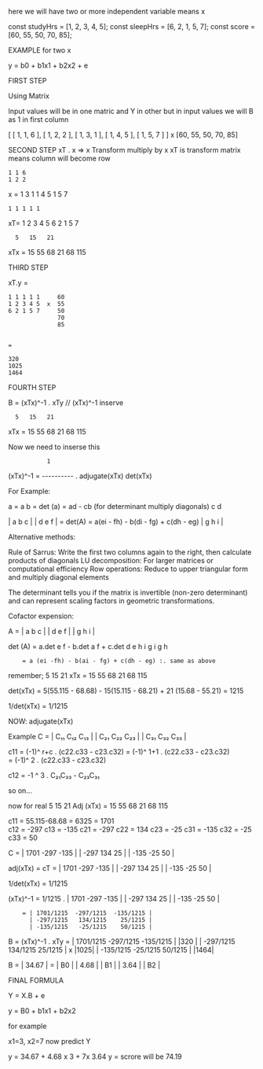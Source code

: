 here we will have two or more independent variable means x

const studyHrs = [1, 2, 3, 4, 5];
const sleepHrs = [6, 2, 1, 5, 7];
const score = [60, 55, 50, 70, 85];


EXAMPLE for two x

y = b0 + b1x1 + b2x2 + e

FIRST STEP

Using Matrix 

Input values will be in one matric and Y in other
but in input values we will B as 1 in first column

[ [ 1, 1, 6 ], [ 1, 2, 2 ], [ 1, 3, 1 ], [ 1, 4, 5 ], [ 1, 5, 7 ] ] x [60, 55, 50, 70, 85]

SECOND STEP
xT . x => x Transform multiply by x
xT is transform matrix means column will become row


    1 1 6
    1 2 2
x = 1 3 1
    1 4 5
    1 5 7

    1 1 1 1 1
xT= 1 2 3 4 5 
    6 2 1 5 7

      5   15   21
xTx = 15  55   68
      21  68   115


THIRD STEP

xT.y = 
   
    1 1 1 1 1     60
    1 2 3 4 5  x  55
    6 2 1 5 7     50
                  70
                  85

   
    =
 
    320
    1025
    1464


FOURTH STEP


B = (xTx)^-1 . xTy
// (xTx)^-1 inserve 

      5   15   21
xTx = 15  55   68
      21  68   115

Now we need to inserse this
   

               1
(xTx)^-1 = ---------- . adjugate(xTx)
            det(xTx) 



For Example: 

a =  a b   = det (a) = ad - cb   (for determinant multiply diagonals) 
     c d     

| a  b  c |
| d  e  f |  =  det(A) = a(ei - fh) - b(di - fg) + c(dh - eg)
| g  h  i |


Alternative methods:

Rule of Sarrus: Write the first two columns again to the right, then calculate products of diagonals
LU decomposition: For larger matrices or computational efficiency
Row operations: Reduce to upper triangular form and multiply diagonal elements

The determinant tells you if the matrix is invertible (non-zero determinant) and can represent scaling factors in geometric transformations.

Cofactor expension: 

A = 
| a  b  c |
| d  e  f | 
| g  h  i |

det (A) = a.det e f  - b.det a f  + c.det d e
                h i          g i          g h


        = a (ei -fh) - b(ai - fg) + c(dh - eg) :. same as above

remember;
      5   15   21
xTx = 15  55   68
      21  68   115


det(xTx) =  5(55.115 - 68.68) - 15(15.115 - 68.21) + 21 (15.68 - 55.21)
         =  1215

1/det(xTx) = 1/1215 


NOW:  adjugate(xTx)

Example
C = | C₁₁  C₁₂  C₁₃ |
    | C₂₁  C₂₂  C₂₃ |
    | C₃₁  C₃₂  C₃₃ |


 c11 = (-1)^ r+c . (c22.c33 - c23.c32)
     = (-1)^ 1+1 . (c22.c33 - c23.c32)     
     = (-1)^ 2 . (c22.c33 - c23.c32)

  c12 = -1 ^ 3 . C₂₁C₃₃ - C₂₃C₃₁        

  so on...


now for real
            5   15   21
Adj (xTx) = 15  55   68
            21  68   115

c11 = 55.115-68.68 = 6325 = 1701  
c12 = -297
c13 = -135
c21 = -297
c22 = 134
c23 = -25
c31 = -135
c32 = -25
c33 = 50



C =  | 1701  -297  -135 |
     | -297   134    25 |
     | -135   -25    50 |

adj(xTx) = cT
         = | 1701  -297  -135 |
           | -297   134    25 |
           | -135   -25    50 |

1/det(xTx) = 1/1215 


(xTx)^-1 = 1/1215 . | 1701  -297  -135 |
                    | -297   134    25 |
                    | -135   -25    50 |

        
        = | 1701/1215  -297/1215  -135/1215 |
          | -297/1215   134/1215    25/1215 |
          | -135/1215   -25/1215    50/1215 |




B = (xTx)^-1 . xTy = 
| 1701/1215  -297/1215  -135/1215 |   |320 |
| -297/1215   134/1215    25/1215 | x |1025|
| -135/1215   -25/1215    50/1215 |   |1464|


B = |  34.67 | = | B0 |
    |  4.68  |   | B1 |
    |  3.64  |   | B2 |


FINAL FORMULA

Y = X.B + e

y =  B0 + b1x1 + b2x2 

for example 

x1=3, x2=7 now predict Y

y = 34.67 + 4.68 x 3 + 7x 3.64
y = scrore will be 74.19
